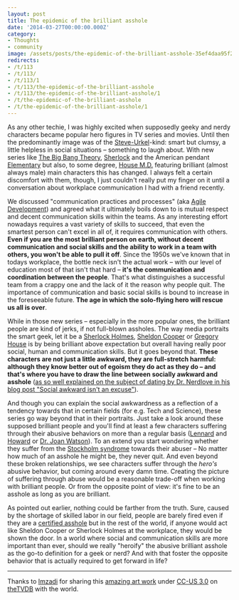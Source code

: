 ```yaml
---
layout: post
title: The epidemic of the brilliant asshole
date: '2014-03-27T00:00:00.000Z'
category:
- Thoughts
- community
image: /assets/posts/the-epidemic-of-the-brilliant-asshole-35ef4daa95f2d9ddfc09c346a8375c77da3be7412b.jpg
redirects:
- /t/113
- /t/113/
- /t/113/1
- /t/113/the-epidemic-of-the-brilliant-asshole
- /t/113/the-epidemic-of-the-brilliant-asshole/1
- /t/the-epidemic-of-the-brilliant-asshole
- /t/the-epidemic-of-the-brilliant-asshole/1
---
```



As any other techie, I was highly excited when supposedly geeky and nerdy characters became popular hero figures in TV series and movies. Until then the predominantly image was of the [Steve-Urkel](https://en.wikipedia.org/wiki/Steve_Urkel)-kind: smart but clumsy, a little helpless in social situations – something to laugh about. With new series like [The Big Bang Theory](https://en.wikipedia.org/wiki/The_Big_Bang_Theory), [Sherlock](https://en.wikipedia.org/wiki/Sherlock_%28TV_series%29) and the American pendant [Elementary](https://en.wikipedia.org/wiki/Elementary_%28TV_series%29) but also, to some degree, [House M.D.](https://en.wikipedia.org/wiki/House_%28TV_series%29) featuring brilliant (almost always male) main characters this has changed. I always felt a certain discomfort with them, though, I just couldn't really put my finger on it until a conversation about workplace communication I had with a friend recently.

We discussed "communication practices and processes" (aka [Agile Development](http://www.agilemanifesto.org/)) and agreed what it ultimately boils down to is mutual respect and decent communication skills within the teams. As any interesting effort nowadays requires a vast variety of skills to succeed, that even the smartest person can't excel in all of, it requires communication with others. **Even if you are the most brilliant person on earth, without decent communication and social skills and the ability to work in a team with others, you won't be able to pull it off**. Since the 1950s we've known that in todays workplace, the bottle neck isn't the actual work – with our level of education most of that isn't that hard – **it's the communication and coordination between the people**. That's what distinguishes a successful team from a crappy one and the lack of it the reason why people quit. The importance of communication and basic social skills is bound to increase in the foreseeable future. **The age in which the solo-flying hero will rescue us all is over**.

While in those new series – especially in the more popular ones, the brilliant people are kind of jerks, if not full-blown assholes. The way media portraits the smart geek, let it be a [Sherlock Holmes](https://en.wikipedia.org/wiki/Elementary_%28TV_series%29#Cast_and_characters), [Sheldon Cooper](https://en.wikipedia.org/wiki/Sheldon_Cooper) or [Gregory House](https://en.wikipedia.org/wiki/Dr_Gregory_House) is by being brilliant above expectation but overall having really poor social, human and communication skills. But it goes beyond that. **These characters are not just a little awkward, they are full-stretch harmful: although they know better out of egoism they do act as they do – and that's where you have to draw the line between socially awkward and asshole** ([as so well explained on the subject of dating by Dr. Nerdlove in his blog post "Social awkward isn't an excuse"](http://www.doctornerdlove.com/2014/03/socially-awkward-isnt-an-excuse/)).

And though you can explain the social awkwardness as a reflection of a tendency towards that in certain fields (for e.g. Tech and Science), these series go way beyond that in their portraits. Just take a look around these supposed brilliant people and you'll find at least a few characters suffering through their abusive behaviors on more than a regular basis ([Lennard](https://en.wikipedia.org/wiki/Leonard_Hofstadter) and [Howard](https://en.wikipedia.org/wiki/Howard_Wolowitz) or [Dr. Joan Watson](https://en.wikipedia.org/wiki/Dr._Watson#Television)). To an extend you start wondering whether they suffer  from the [Stockholm syndrome](https://en.wikipedia.org/wiki/Stockholm_syndrome) towards their abuser – No matter how much of an asshole he might be, they never quit. And even beyond these broken relationships, we see characters suffer through the *hero's* abusive behavior, but coming around every damn time. Creating the picture of suffering through abuse would be a reasonable trade-off when working with brilliant people. Or from the opposite point of view: it's fine to be an asshole as long as you are brilliant.

As pointed out earlier, nothing could be farther from the truth. Sure, caused by the shortage of skilled labor in our field, people are barely fired even if they are a [certified asshole](http://www.amazon.com/exec/obidos/ASIN/0446698202/bobsutton-20) but in the rest of the world, if anyone would act like Sheldon Cooper or Sherlock Holmes at the workplace, they would be shown the door. In a world where social and communication skills are more important than ever, should we really "heroify" the abusive brilliant asshole as the go-to definition for a geek or nerd? And with that foster the opposite behavior that is actually required to get forward in life?


---

Thanks to [Imzadi](http://thetvdb.com/?tab=artistbanners&amp;id=235) for sharing this [amazing art work](http://thetvdb.com/?tab=seriesfanart&amp;id=73255) under [CC-US 3.0](http://creativecommons.org/licenses/by/3.0/us/) on [theTVDB](http://thetvdb.com) with the world.
